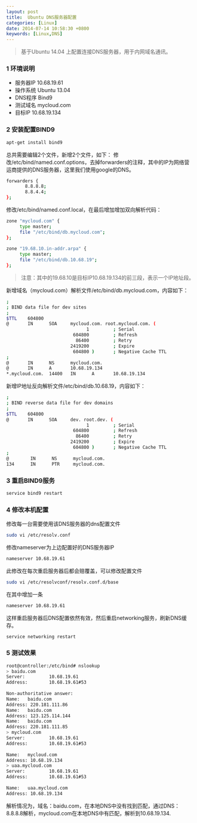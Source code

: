 ```yaml
---
layout: post
title:  Ubuntu DNS服务器配置
categories: [Linux]
date: 2014-07-14 10:58:30 +0800
keywords: [Linux,DNS]
---
```


>基于Ubuntu 14.04 上配置连接DNS服务器，用于内网域名通讯。

### 1 环境说明

* 服务器IP     10.68.19.61
* 操作系统     Ubuntu 13.04
* DNS程序      Bind9
* 测试域名     mycloud.com
* 目标IP       10.68.19.134

### 2 安装配置BIND9

```Bash
apt-get install bind9
```

总共需要编辑2个文件，新增2个文件，如下：
修改/etc/bind/named.conf.options，去掉forwarders的注释，其中的IP为网络营运商提供的DNS服务器，这里我们使用google的DNS。

```Bash
forwarders { 
       8.8.8.8; 
       8.8.4.4; 
}; 
```

修改/etc/bind/named.conf.local，在最后增加增加双向解析代码：

```Bash
zone "mycloud.com" { 
     type master; 
     file "/etc/bind/db.mycloud.com"; 
}; 
   
zone "19.68.10.in-addr.arpa" { 
     type master; 
     file "/etc/bind/db.10.68.19"; 
}; 
```

>注意：其中的19.68.10是目标IP10.68.19.134的前三段，表示一个IP地址段。

新增域名（mycloud.com）解析文件/etc/bind/db.mycloud.com，内容如下：

```Bash
; 
; BIND data file for dev sites 
; 
$TTL    604800 
@       IN      SOA     mycloud.com. root.mycloud.com. ( 
                              1         ; Serial 
                         604800         ; Refresh 
                          86400         ; Retry 
                        2419200         ; Expire 
                         604800 )       ; Negative Cache TTL 
; 
@       IN      NS      mycloud.com. 
@       IN      A       10.68.19.134 
*.mycloud.com.  14400   IN      A       10.68.19.134 
```

新增IP地址反向解析文件/etc/bind/db.10.68.19，内容如下：

```Bash
; 
; BIND reverse data file for dev domains 
; 
$TTL    604800 
@       IN      SOA     dev. root.dev. ( 
                              1         ; Serial 
                         604800         ; Refresh 
                          86400         ; Retry 
                        2419200         ; Expire 
                         604800 )       ; Negative Cache TTL 
; 
@        IN      NS      mycloud.com. 
134      IN      PTR     mycloud.com. 
```

### 3 重启BIND9服务

```Bash
service bind9 restart
```

### 4 修改本机配置

修改每一台需要使用该DNS服务器的dns配置文件

```Bash
sudo vi /etc/resolv.conf
```

修改nameserver为上边配置好的DNS服务器IP

```Bash
nameserver 10.68.19.61
```

此修改在每次重启服务器后都会赔覆盖，可以修改配置文件

```Bash
sudo vi /etc/resolvconf/resolv.conf.d/base 
```

在其中增加一条

```Bash
nameserver 10.68.19.61
```

这样重启服务器后DNS配置依然有效，然后重启networking服务，刷新DNS缓存。

```Bash
service networking restart
```

### 5 测试效果

```Bash
root@controller:/etc/bind# nslookup 
> baidu.com 
Server:         10.68.19.61 
Address:        10.68.19.61#53 
   
Non-authoritative answer: 
Name:   baidu.com 
Address: 220.181.111.86 
Name:   baidu.com 
Address: 123.125.114.144 
Name:   baidu.com 
Address: 220.181.111.85 
> mycloud.com 
Server:         10.68.19.61 
Address:        10.68.19.61#53 
   
Name:   mycloud.com 
Address: 10.68.19.134 
> uaa.mycloud.com 
Server:         10.68.19.61 
Address:        10.68.19.61#53 
   
Name:   uaa.mycloud.com 
Address: 10.68.19.134
```

解析情况为，域名：baidu.com，在本地DNS中没有找到匹配，通过DNS：8.8.8.8解析，mycloud.com在本地DNS中有匹配，解析到10.68.19.134.